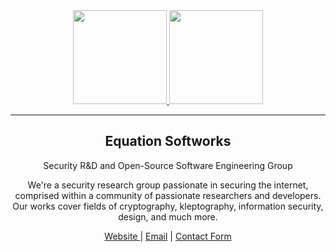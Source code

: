 <div align="center">
    <!-- Latte banner -->
    <a href="https://0day.cfd/#gh-dark-mode-only" target="_blank">
        <img height="150" src="https://0day.cfd/logo.svg#gh-dark-mode-only" />
    </a>
    <a href="https://0day.cfd/#gh-light-mode-only" target="_blank">
        <img height="150" src="https://files.doxbin.gg/6bwAVgZD.svg#gh-light-mode-only" />
    </a>
    <!-- Horizontal Seperator -->
    <hr>
    <!-- Title/Desc -->
    <h2>Equation Softworks</h2>
    <p>Security R&D and Open-Source Software Engineering Group</p>
    <p>We're a security research group passionate in securing the internet, comprised within a community of passionate researchers and developers. Our works cover fields of cryptography, kleptography, information security, design, and much more.<br></p>
    <!-- Website/Social icons -->
    <!-- Made this hacky solution for social links in a horizontal array, I don't seem to have another choice -->
    <p>
       <a href="https://0day.cfd"> Website </a> | <a href="mailto:commander@0day.cfd">Email</a> | <a href="https://0day.cfd/contact">Contact Form</a>
    </p>
</div>
